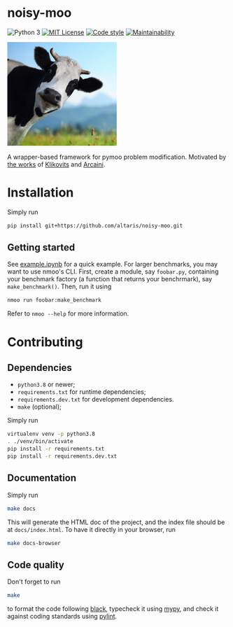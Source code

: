 noisy-moo
=========

![Python 3](https://badgen.net/badge/Python/3/blue)
[![MIT License](https://badgen.net/badge/license/MIT/blue)](https://choosealicense.com/licenses/mit/)
[![Code style](https://badgen.net/badge/style/black/black)](https://pypi.org/project/black)
[![Maintainability](https://api.codeclimate.com/v1/badges/aedd8e97a23534a85bc5/maintainability)](https://codeclimate.com/github/altaris/noisy-moo/maintainability)

<img src="https://github.com/altaris/noisy-moo/raw/main/imgs/the_cow.png"
alt="The Cow" width="250"/>

A wrapper-based framework for pymoo problem modification. Motivated by [the
works](https://github.com/ERATOMMSD/QUATIC2021-KNN-Averaging) of
[Klikovits](https://klikovits.net) and
[Arcaini](http://group-mmm.org/~arcaini/).

# Installation

Simply run
```sh
pip install git+https://github.com/altaris/noisy-moo.git
```

## Getting started

See [example.ipynb](/example.ipynb) for a quick example. For larger benchmarks,
you may want to use nmoo's CLI. First, create a module, say `foobar.py`,
containing your benchmark factory (a function that returns your benchrmark),
say `make_benchmark()`. Then, run it using
```sh
nmoo run foobar:make_benchmark
```

Refer to `nmoo --help` for more information.


# Contributing

## Dependencies

* `python3.8` or newer;
* `requirements.txt` for runtime dependencies;
* `requirements.dev.txt` for development dependencies.
* `make` (optional);

Simply run
```sh
virtualenv venv -p python3.8
. ./venv/bin/activate
pip install -r requirements.txt
pip install -r requirements.dev.txt
```

## Documentation

Simply run
```sh
make docs
```
This will generate the HTML doc of the project, and the index file should be at
`docs/index.html`. To have it directly in your browser, run
```sh
make docs-browser
```

## Code quality

Don't forget to run
```sh
make
```
to format the code following [black](https://pypi.org/project/black/),
typecheck it using [mypy](http://mypy-lang.org/), and check it against coding
standards using [pylint](https://pylint.org/).
